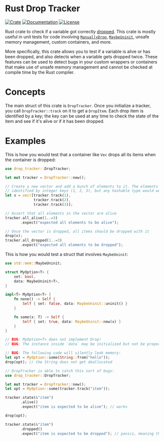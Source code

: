 # Rust Drop Tracker

[![Crate](https://img.shields.io/crates/v/drop-tracker)](https://crates.io/crates/drop-tracker) [![Documentation](https://img.shields.io/docsrs/drop-tracker)](https://docs.rs/drop-tracker/latest/drop_tracker/) [![License](https://img.shields.io/crates/l/drop-tracker)](https://choosealicense.com/licenses/bsd-3-clause/)

Rust crate to check if a variable got correctly [dropped]. This crate is mostly useful in unit
tests for code involving [`ManuallyDrop`], [`MaybeUninit`], unsafe memory management,
custom containers, and more.

More specifically, this crate allows you to test if a variable is alive or has been dropped, and
also detects when a variable gets dropped twice. These features can be used to detect bugs in your
custom wrappers or containers that make use of unsafe memory management and cannot be checked at
compile time by the Rust compiler.

[dropped]: https://doc.rust-lang.org/reference/destructors.html
[`ManuallyDrop`]: std::mem::ManuallyDrop
[`MaybeUninit`]: std::mem::MaybeUninit

# Concepts

The main struct of this crate is `DropTracker`. Once you initialize a tracker, you call
`DropTracker::track` on it to get a `DropItem`. Each drop item is identified by a key;
the key can be used at any time to check the state of the item and see if it's alive or
if it has been dropped.

# Examples

This is how you would test that a container like `Vec` drops all its items when the container
is dropped:

```rust
use drop_tracker::DropTracker;

let mut tracker = DropTracker::new();

// Create a new vector and add a bunch of elements to it. The elements in this case are
// identified by integer keys (1, 2, 3), but any hashable type would work.
let v = vec![tracker.track(1),
             tracker.track(2),
             tracker.track(3)];

// Assert that all elements in the vector are alive
tracker.all_alive(1..=3)
       .expect("expected all elements to be alive");

// Once the vector is dropped, all items should be dropped with it
drop(v);
tracker.all_dropped(1..=3)
       .expect("expected all elements to be dropped");
```

This is how you would test a struct that involves `MaybeUninit`:

```rust
use std::mem::MaybeUninit;

struct MyOption<T> {
    set: bool,
    data: MaybeUninit<T>,
}

impl<T> MyOption<T> {
    fn none() -> Self {
        Self { set: false, data: MaybeUninit::uninit() }
    }

    fn some(x: T) -> Self {
        Self { set: true, data: MaybeUninit::new(x) }
    }
}

// BUG: MyOption<T> does not implement Drop!
// BUG: The instance inside `data` may be initialized but not be properly destructed!

// BUG: The following code will silently leak memory:
let opt = MyOption::some(String::from("hello"));
drop(opt); // the String does not get deallocated

// DropTracker is able to catch this sort of bugs:
use drop_tracker::DropTracker;

let mut tracker = DropTracker::new();
let opt = MyOption::some(tracker.track("item"));

tracker.state(&"item")
       .alive()
       .expect("item is expected to be alive"); // works

drop(opt);

tracker.state(&"item")
       .dropped()
       .expect("item is expected to be dropped"); // panics, meaning that the bug was detected
```
